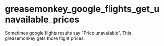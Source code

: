 # greasemonkey_google_flights_get_unavailable_prices
Sometimes google flights results say "Price unavailable".  This greasemonkey gets those flight prices.
